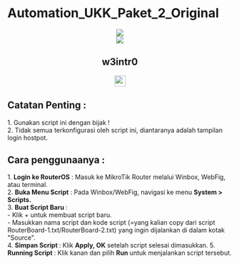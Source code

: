 # Automation_UKK_Paket_2_Original
<div align="center">
<a href="https://git.io/typing-svg">
<img src="https://readme-typing-svg.herokuapp.com?font=ubuntu&size=23&duration=2000&pause=1000&color=F700E1&center=true&width=435&lines=Hello+Everyonne+!;Welcome+in+my+github++%F0%9F%A4%97;Lets+visit+my+repo+%F0%9F%A4%AF;Jangan+lupa+bahagia+everyone+!++%F0%9F%92%A8">
</a> 
</div>
<body>
<center>
<div align="center">
  <img src="https://raw.githubusercontent.com/halfrost/halfrost/master/icons/header_1.png"/>
   <h2>w3intr0</h2>
  <p> <a href="https://www.youtube.com/@amrizennn"><img src="https://img.shields.io/badge/youtube-%2312100E.svg?&style=for-the-badge&logo=youtube&logoColor=white" height=25></a></p>
</div> 
</center>
</body>
</hr>
<h2><b>Catatan Penting : </b></h2>
1. Gunakan script ini dengan bijak ! </br>
2. Tidak semua terkonfigurasi oleh script ini, diantaranya adalah tampilan login hostpot.
</br>
<h2><b>Cara penggunaanya : </b></h2>
1. <b>Login ke RouterOS</b> : Masuk ke MikroTik Router melalui Winbox, WebFig, atau terminal.</br>
2. <b>Buka Menu Script</b> : Pada Winbox/WebFig, navigasi ke menu <b>System > Scripts.</b></br>
3. <b>Buat Script Baru</b> :</br>
    - Klik + untuk membuat script baru.</br>
    - Masukkan nama script dan kode script (=yang kalian copy dari script RouterBoard-1.txt/RouterBoard-2.txt) yang ingin dijalankan di dalam kotak "Source".</br>
4. <b>Simpan Script </b>:
Klik <b>Apply, OK</b> setelah script selesai dimasukkan.
5. <b>Running Script </b>: Klik kanan dan pilih <b>Run</b> untuk menjalankan script tersebut.
